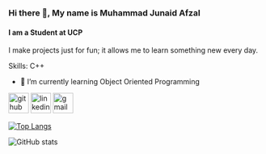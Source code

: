 ### Hi there 👋,  My name is Muhammad Junaid Afzal
#### I am a Student at UCP
I make projects just for fun; it allows me to learn something new every day.

Skills: C++

- 🌱 I’m currently learning Object Oriented Programming


[<img src='https://cdn.jsdelivr.net/npm/simple-icons@3.0.1/icons/github.svg' alt='github' height='40'>](https://github.com/junii03)  [<img src='https://cdn.jsdelivr.net/npm/simple-icons@3.0.1/icons/linkedin.svg' alt='linkedin' height='40'>](https://www.linkedin.com/in/muhammad-junaid-afzal2003/)  [<img src='https://cdn.jsdelivr.net/npm/simple-icons@3.0.1/icons/gmail.svg' alt='gmail' height='40'>](https://mail.google.com/mail/?view=cm&fs=1&to=junaidafzal2013@gmail.com&su=SUBJECT&body=BODY)

[![Top Langs](https://github-readme-stats.vercel.app/api/top-langs/?username=junii03)](https://github.com/anuraghazra/github-readme-stats)

![GitHub stats](https://github-readme-stats.vercel.app/api?username=junii03&show_icons=true)  



